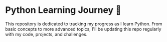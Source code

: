 # Python Learning Journey 🐍
This repository is dedicated to tracking my progress as I learn Python. From basic concepts to more advanced topics, I'll be updating this repo regularly with my code, projects, and challenges.
